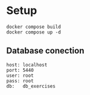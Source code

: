 # Setup

```
docker compose build
docker compose up -d
```

## Database conection

```
host: localhost
port: 5440
user: root
pass: root
db:   db_exercises
```